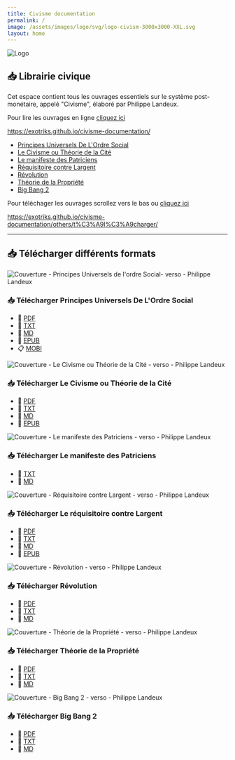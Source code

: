 ```yaml
---
title: Civisme documentation
permalink: /
image: /assets/images/logo/svg/logo-civism-3000x3000-XXL.svg
layout: home
---
```


![Logo](https://cdn.jsdelivr.net/gh/exotriks/civisme-documentation/assets/images/logo/svg/logo-civism-3000x3000-XXL.svg)

## :inbox_tray: Librairie civique

Cet espace contient tous les ouvrages essentiels sur le système post-monétaire, appelé "Civisme", élaboré par Philippe Landeux.

Pour lire les ouvrages en ligne [cliquez ici](https://exotriks.github.io/civisme-documentation/)

https://exotriks.github.io/civisme-documentation/

- [Principes Universels De L'Ordre Social](https://exotriks.github.io/civisme-documentation/pages/principes_universels_de_l_ordre_social_philippe_landeux/)
- [Le Civisme ou Théorie de la Cité](https://exotriks.github.io/civisme-documentation/pages/le_civisme_ou_theorie_de_la_cite_philippe_landeux/)
- [Le manifeste des Patriciens](https://exotriks.github.io/civisme-documentation/pages/le_manifeste_des_patriciens_phillipe_landeux/)
- [Réquisitoire contre Largent](https://exotriks.github.io/civisme-documentation/pages/requisitoire_contre_largent_philippe_landeux/)
- [Révolution](https://exotriks.github.io/civisme-documentation/pages/revolution_phillipe_landeux/)
- [Théorie de la Propriété](https://exotriks.github.io/civisme-documentation/pages/theorie_de_la_propriete_philippe_landeux/)
- [Big Bang 2](https://exotriks.github.io/civisme-documentation/pages/big_bang_2_philippe_landeux/)


Pour téléchager les ouvrages scrollez vers le bas ou [cliquez ici](https://exotriks.github.io/civisme-documentation/others/t%C3%A9l%C3%A9charger/)

https://exotriks.github.io/civisme-documentation/others/t%C3%A9l%C3%A9charger/




***

## :inbox_tray: Télécharger différents formats


![Couverture - Principes Universels de l'ordre Social- verso - Philippe Landeux](https://cdn.jsdelivr.net/gh/exotriks/civisme-documentation/assets/images/covers/recto/couverture_principes_universels_de_l_ordre_social_philippe_landeux_recto_648x960.jpg "Principes Universels De L'Ordre Social - Philippe Landeux")

### :inbox_tray: Télécharger Principes Universels De L'Ordre Social

- :blue_book: [PDF](https://cdn.jsdelivr.net/gh/exotriks/civisme-documentation/assets/Principes%20Universels%20de%20l'Ordre%20Social%20-%20Philippe%20Landeux.pdf)
- :page_facing_up: [TXT](https://cdn.jsdelivr.net/gh/exotriks/civisme-documentation/assets/principes_universels_de_l_ordre_social_philippe_landeux.txt)
- :bookmark_tabs: [MD](https://cdn.jsdelivr.net/gh/exotriks/civisme-documentation/assets/principes_universels_de_l_ordre_social_philippe_landeux.md)
- :scroll: [EPUB](https://cdn.jsdelivr.net/gh/exotriks/civisme-documentation/assets/Principes%20Universels%20De%20L'Ordre%20Social-Philippe%20Landeux.epub)
- :clipboard: [MOBI](https://cdn.jsdelivr.net/gh/exotriks/civisme-documentation/assets/Principes%20Universels%20De%20L'Ordre%20Social-Philippe%20Landeux.mobi)

![Couverture - Le Civisme ou Théorie de la Cité - verso - Philippe Landeux](https://cdn.jsdelivr.net/gh/exotriks/civisme-documentation/assets/images/covers/recto/couverture_le_civisme_ou_theorie_de_la_cite_philippe_landeux_recto_648x960.jpg)

### :inbox_tray: Télécharger Le Civisme ou Théorie de la Cité

- :blue_book: [PDF](https://cdn.jsdelivr.net/gh/exotriks/civisme-documentation/assets/Le%20Civisme%20ou%20Théorie%20de%20la%20Cité%20-%20Philippe%20Landeux.pdf)
- :page_facing_up: [TXT](https://cdn.jsdelivr.net/gh/exotriks/civisme-documentation/assets/le_civisme_ou_theorie_de_la_cite_philippe_landeux.txt)
- :bookmark_tabs: [MD](https://cdn.jsdelivr.net/gh/exotriks/civisme-documentation/assets/le_civisme_ou_theorie_de_la_cite_philippe_landeux.md)
- :scroll: [EPUB](https://cdn.jsdelivr.net/gh/exotriks/civisme-documentation/assets/Le%20Civisme%20ou%20Théorie%20de%20la%20Cité%20-%20Philippe%20Landeux.epub)

![Couverture - Le manifeste des Patriciens - verso - Philippe Landeux](https://cdn.jsdelivr.net/gh/exotriks/civisme-documentation/assets/images/covers/recto/couverture_le_manifeste_des_patriciens_phillipe_landeux_recto_648x960.jpg)

### :inbox_tray: Télécharger Le manifeste des Patriciens

- :page_facing_up: [TXT](https://cdn.jsdelivr.net/gh/exotriks/civisme-documentation/assets/le_manifeste_des_patriciens_phillipe_landeux.txt)
- :bookmark_tabs: [MD](https://cdn.jsdelivr.net/gh/exotriks/civisme-documentation/assets/le_manifeste_des_patriciens_phillipe_landeux.md)

![Couverture - Réquisitoire contre Largent - verso - Philippe Landeux](https://cdn.jsdelivr.net/gh/exotriks/civisme-documentation/assets/images/covers/recto/couverture_requisitoire_contre_largent_philippe_landeux_recto_648x960.jpg)

### :inbox_tray: Télécharger Le réquisitoire contre Largent

- :blue_book: [PDF](https://cdn.jsdelivr.net/gh/exotriks/civisme-documentation/assets/Réquisitoire%20contre%20Largent%20-%20Philippe%20Landeux.pdf)
- :page_facing_up: [TXT](https://cdn.jsdelivr.net/gh/exotriks/civisme-documentation/assets/requisitoire_contre_largent_philippe_landeux.txt)
- :bookmark_tabs: [MD](https://cdn.jsdelivr.net/gh/exotriks/civisme-documentation/assets/requisitoire_contre_largent_philippe_landeux.md)
- :scroll: [EPUB](https://cdn.jsdelivr.net/gh/exotriks/civisme-documentation/Requisitoire%20contre%20Largent-Philippe%20Landeux.epub)

![Couverture - Révolution - verso - Philippe Landeux](https://cdn.jsdelivr.net/gh/exotriks/civisme-documentation/assets/images/covers/recto/couverture_revolution_phillipe_landeux_recto_648x960.jpg)

### :inbox_tray: Télécharger Révolution

- :blue_book: [PDF](https://cdn.jsdelivr.net/gh/exotriks/civisme-documentation/assets/Révolution%20-%20Philippe%20Landeux.pdf)
- :page_facing_up: [TXT](https://cdn.jsdelivr.net/gh/exotriks/civisme-documentation/assets/revolution_phillipe_landeux.txt)
- :bookmark_tabs: [MD](https://cdn.jsdelivr.net/gh/exotriks/civisme-documentation/assets/revolution_phillipe_landeux.md)

![Couverture - Théorie de la Propriété - verso - Philippe Landeux](https://cdn.jsdelivr.net/gh/exotriks/civisme-documentation/assets/images/covers/recto/couverture_theorie_de_la_propriete_philippe_landeux_recto_648x960.jpg)

### :inbox_tray: Télécharger Théorie de la Propriété

- :blue_book: [PDF](https://cdn.jsdelivr.net/gh/exotriks/civisme-documentation/assets/Théorie%20de%20la%20Propriété%20-%20Philippe%20Landeux.pdf)
- :page_facing_up: [TXT](https://cdn.jsdelivr.net/gh/exotriks/civisme-documentation/assets/theorie_de_la_propriété_philippe_landeux.txt)
- :bookmark_tabs: [MD](https://cdn.jsdelivr.net/gh/exotriks/civisme-documentation/assets/theorie_de_la_propriete_philippe_landeux.md)


![Couverture - Big Bang 2 - verso - Philippe Landeux](https://cdn.jsdelivr.net/gh/exotriks/civisme-documentation/assets/images/covers/recto/couverture_big_bang_2_philippe_landeux_recto_648x960.jpg)

### :inbox_tray: Télécharger Big Bang 2

- :blue_book: [PDF](https://cdn.jsdelivr.net/gh/exotriks/civisme-documentation/assets/Big%20Bang%202%20-%20Philippe%20Landeux.pdf)
- :page_facing_up: [TXT](https://cdn.jsdelivr.net/gh/exotriks/civisme-documentation/assets/big_bang_2_philippe_landeux.txt)
- :bookmark_tabs: [MD](https://cdn.jsdelivr.net/gh/exotriks/civisme-documentation/assets/big_bang_2_philippe_landeux.md)


